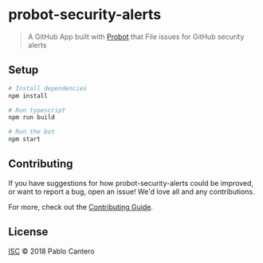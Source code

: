 # probot-security-alerts

> A GitHub App built with [Probot](https://github.com/probot/probot) that File issues for GitHub security alerts

## Setup

```sh
# Install dependencies
npm install

# Run typescript
npm run build

# Run the bot
npm start
```

## Contributing

If you have suggestions for how probot-security-alerts could be improved, or want to report a bug, open an issue! We'd love all and any contributions.

For more, check out the [Contributing Guide](CONTRIBUTING.md).

## License

[ISC](LICENSE) © 2018 Pablo Cantero
